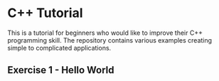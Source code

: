 # C++ Tutorial

This is a tutorial for beginners who would like to improve their C++ programming skill. The repository contains various examples creating  simple to complicated applications.

## Exercise 1 - Hello World